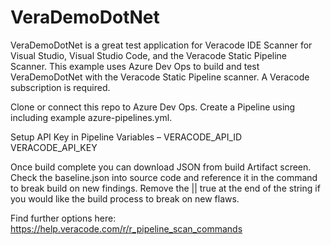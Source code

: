 # VeraDemoDotNet

VeraDemoDotNet is a great test application for Veracode IDE Scanner for Visual Studio, Visual Studio Code, and the Veracode Static Pipeline Scanner. 
This example uses Azure Dev Ops to build and test VeraDemoDotNet with the Veracode Static Pipeline scanner.  A Veracode subscription is required.

Clone or connect this repo to Azure Dev Ops.
Create a Pipeline using including example azure-pipelines.yml.

Setup API Key in Pipeline Variables – 
VERACODE_API_ID
VERACODE_API_KEY

Once build complete you can download JSON from build Artifact screen.
Check the baseline.json into source code and reference it in the command to break build on new findings.
Remove the || true at the end of the string if you would like the build process to break on new flaws.

Find further options here:
https://help.veracode.com/r/r_pipeline_scan_commands
